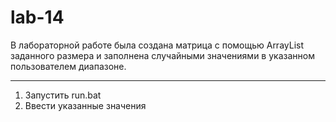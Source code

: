 # lab-14
В лабораторной работе была создана матрица с помощью ArrayList заданного размера и заполнена случайными значениями в указанном пользователем диапазоне.
_________________________________________________________________________________________________
1) Запустить run.bat
2) Ввести указанные значения
